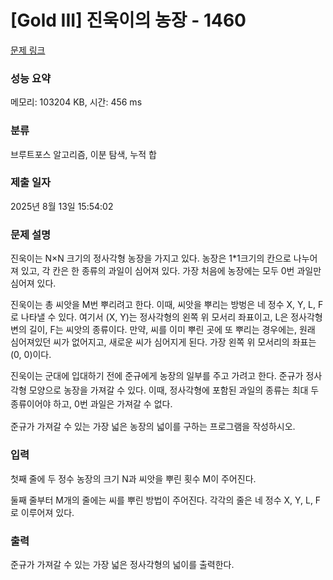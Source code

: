 # [Gold III] 진욱이의 농장 - 1460 

[문제 링크](https://www.acmicpc.net/problem/1460) 

### 성능 요약

메모리: 103204 KB, 시간: 456 ms

### 분류

브루트포스 알고리즘, 이분 탐색, 누적 합

### 제출 일자

2025년 8월 13일 15:54:02

### 문제 설명

<p>진욱이는 N×N 크기의 정사각형 농장을 가지고 있다. 농장은 1*1크기의 칸으로 나누어져 있고, 각 칸은 한 종류의 과일이 심어져 있다. 가장 처음에 농장에는 모두 0번 과일만 심어져 있다. </p>

<p>진욱이는 총 씨앗을 M번 뿌리려고 한다. 이때, 씨앗을 뿌리는 방벙은 네 정수 X, Y, L, F로 나타낼 수 있다. 여기서 (X, Y)는 정사각형의 왼쪽 위 모서리 좌표이고, L은 정사각형 변의 길이, F는 씨앗의 종류이다. 만약, 씨를 이미 뿌린 곳에 또 뿌리는 경우에는, 원래 심어져있던 씨가 없어지고, 새로운 씨가 심어지게 된다. 가장 왼쪽 위 모서리의 좌표는 (0, 0)이다.</p>

<p>진욱이는 군대에 입대하기 전에 준규에게 농장의 일부를 주고 가려고 한다. <span style="line-height:1.6em">준규가 정사각형 모양으로 농장을 가져갈 수 있다. 이때, 정사각형에 포함된 과일의 종류는 최대 두 종류이어야 하고, 0번 과일은 가져갈 수 없다.</span></p>

<p>준규가 가져갈 수 있는 가장 넓은 농장의 넓이를 구하는 프로그램을 작성하시오.</p>

### 입력 

 <p>첫째 줄에 두 정수 농장의 크기 N과 씨앗을 뿌린 횟수 M이 주어진다.</p>

<p>둘째 줄부터 M개의 줄에는 씨를 뿌린 방법이 주어진다. 각각의 줄은 네 정수 X, Y, L, F로 이루어져 있다.</p>

### 출력 

 <p>준규가 가져갈 수 있는 가장 넓은 정사각형의 넓이를 출력한다.</p>

